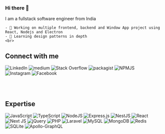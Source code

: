### Hi there 👋

  I am a fullstack software engineer from India

    - 🔭 Working on multiple frontend, backend and Window App project using React, Nodejs and Electron
    - 🌱 Learning design patterns in depth
    <br>

## Connect with me

![LinkedIn](https://img.shields.io/badge/linkedin-%230077B5.svg?style=for-the-badge&logo=linkedin&logoColor=white&link=https://in.linkedin.com/in/lb-madesia-890b021a1) ![medium](https://img.shields.io/badge/Medium-12100E?style=for-the-badge&logo=medium&logoColor=white&link=https://medium.com/@lalbabumadesia2) ![Stack Overflow](https://img.shields.io/badge/-Stackoverflow-FE7A16?style=for-the-badge&logo=stack-overflow&logoColor=white&https://stackoverflow.com/users/22148493/lb-madesia?tab=profile) ![packagist](https://img.shields.io/badge/Packagist-F28D1A.svg?style=for-the-badge&logo=Packagist&logoColor=white&link=https://packagist.org/users/lbmadesia/packages/) ![NPMJS](https://img.shields.io/badge/NPM-%23CB3837.svg?style=for-the-badge&logo=npm&logoColor=white&link=https://www.npmjs.com/~lbmadesia) ![Instagram](https://img.shields.io/badge/Instagram-%23E4405F.svg?style=for-the-badge&logo=Instagram&logoColor=white&link=https://www.instagram.com/lbmadesia) ![Facebook](https://img.shields.io/badge/Facebook-%231877F2.svg?style=for-the-badge&logo=Facebook&logoColor=white&link=https://www.facebook.com/profile.php?id=100012726150335)
 

<br>
<br>

## Expertise


![JavaScript](https://img.shields.io/badge/javascript-%23323330.svg?style=for-the-badge&logo=javascript&logoColor=%23F7DF1E) ![TypeScript](https://img.shields.io/badge/typescript-%23007ACC.svg?style=for-the-badge&logo=typescript&logoColor=white) ![NodeJS](https://img.shields.io/badge/node.js-6DA55F?style=for-the-badge&logo=node.js&logoColor=white) ![Express.js](https://img.shields.io/badge/express.js-%23404d59.svg?style=for-the-badge&logo=express&logoColor=%2361DAFB) ![NestJS](https://img.shields.io/badge/nestjs-%23E0234E.svg?style=for-the-badge&logo=nestjs&logoColor=white) ![React](https://img.shields.io/badge/react-%2320232a.svg?style=for-the-badge&logo=react&logoColor=%2361DAFB) ![Next JS](https://img.shields.io/badge/Next-black?style=for-the-badge&logo=next.js&logoColor=white) ![jQuery](https://img.shields.io/badge/jquery-%230769AD.svg?style=for-the-badge&logo=jquery&logoColor=white) ![PHP](https://img.shields.io/badge/php-%23777BB4.svg?style=for-the-badge&logo=php&logoColor=white) ![Laravel](https://img.shields.io/badge/laravel-%23FF2D20.svg?style=for-the-badge&logo=laravel&logoColor=white) ![MySQL](https://img.shields.io/badge/mysql-%2300f.svg?style=for-the-badge&logo=mysql&logoColor=white) ![MongoDB](https://img.shields.io/badge/MongoDB-%234ea94b.svg?style=for-the-badge&logo=mongodb&logoColor=white) ![Redis](https://img.shields.io/badge/redis-%23DD0031.svg?style=for-the-badge&logo=redis&logoColor=white) ![SQLite](https://img.shields.io/badge/sqlite-%2307405e.svg?style=for-the-badge&logo=sqlite&logoColor=white) ![Apollo-GraphQL](https://img.shields.io/badge/-ApolloGraphQL-311C87?style=for-the-badge&logo=apollo-graphql)

<br>
<br>
